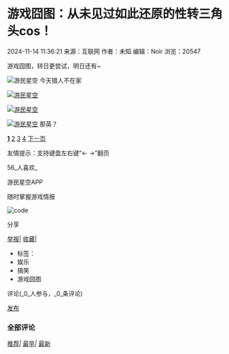 # 游戏囧图：从未见过如此还原的性转三角头cos！

2024-11-14 11:36:21 
来源：互联网 
作者：未知 
编辑：Noir
浏览：20547

游戏囧图，转日更尝试，明日还有~

![游民星空](https://pic.rmb.bdstatic.com/bjh/news/d703580508b45b4ea445654ca680630c870.gif) 今天猎人不在家

[![游民星空](https://img1.gamersky.com/image2024/11/20241113_ls_red_141_1/110492_S.jpg)](https://www.gamersky.com/showimage/id_gamersky.shtml?https://img1.gamersky.com/image2024/11/20241113_ls_red_141_1/110492.jpg)

[![游民星空](https://img1.gamersky.com/image2024/11/20241113_ls_red_141_1/110671_S.jpg)](https://www.gamersky.com/showimage/id_gamersky.shtml?https://img1.gamersky.com/image2024/11/20241113_ls_red_141_1/110671.jpg)

[![游民星空](https://img1.gamersky.com/image2024/11/20241108_ls_red_141_3/1905_S.jpg)](https://www.gamersky.com/showimage/id_gamersky.shtml?https://img1.gamersky.com/image2024/11/20241108_ls_red_141_3/1905.jpg) 那英？

**[1](https://www.gamersky.com/news/202411/1844985.shtml)** [2](https://www.gamersky.com/news/202411/1844985_2.shtml) [3](https://www.gamersky.com/news/202411/1844985_3.shtml) [4](https://www.gamersky.com/news/202411/1844985_4.shtml) [下一页](https://www.gamersky.com/news/202411/1844985_2.shtml)

友情提示：支持键盘左右键“← →”翻页

56_人喜欢_

游民星空APP

随时掌握游戏情报

![code](https://image.gamersky.com/webimg15/content/loading.gif)

分享

[举报](#)| [收藏](# "收藏")|

-   标签：
-   娱乐
-   搞笑
-   游戏囧图

评论(_0_人参与，_0_条评论)

[发布](javascript:;)

### 全部评论

[推荐](javascript:;)_|_ [最早](javascript:;)_|_ [最新](javascript:;)
